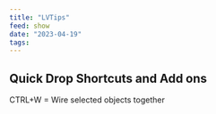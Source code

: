 ```yaml
---
title: "LVTips"
feed: show
date: "2023-04-19"
tags: 
---
```


## Quick Drop Shortcuts and Add ons

CTRL+W = Wire selected objects together